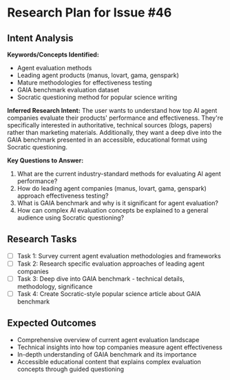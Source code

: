 # Research Plan for Issue #46

## Intent Analysis
**Keywords/Concepts Identified:** 
- Agent evaluation methods
- Leading agent products (manus, lovart, gama, genspark)
- Mature methodologies for effectiveness testing
- GAIA benchmark evaluation dataset
- Socratic questioning method for popular science writing

**Inferred Research Intent:** 
The user wants to understand how top AI agent companies evaluate their products' performance and effectiveness. They're specifically interested in authoritative, technical sources (blogs, papers) rather than marketing materials. Additionally, they want a deep dive into the GAIA benchmark presented in an accessible, educational format using Socratic questioning.

**Key Questions to Answer:**
1. What are the current industry-standard methods for evaluating AI agent performance?
2. How do leading agent companies (manus, lovart, gama, genspark) approach effectiveness testing?
3. What is GAIA benchmark and why is it significant for agent evaluation?
4. How can complex AI evaluation concepts be explained to a general audience using Socratic questioning?

## Research Tasks
- [ ] Task 1: Survey current agent evaluation methodologies and frameworks
- [ ] Task 2: Research specific evaluation approaches of leading agent companies
- [ ] Task 3: Deep dive into GAIA benchmark - technical details, methodology, significance
- [ ] Task 4: Create Socratic-style popular science article about GAIA benchmark

## Expected Outcomes
- Comprehensive overview of current agent evaluation landscape
- Technical insights into how top companies measure agent effectiveness
- In-depth understanding of GAIA benchmark and its importance
- Accessible educational content that explains complex evaluation concepts through guided questioning